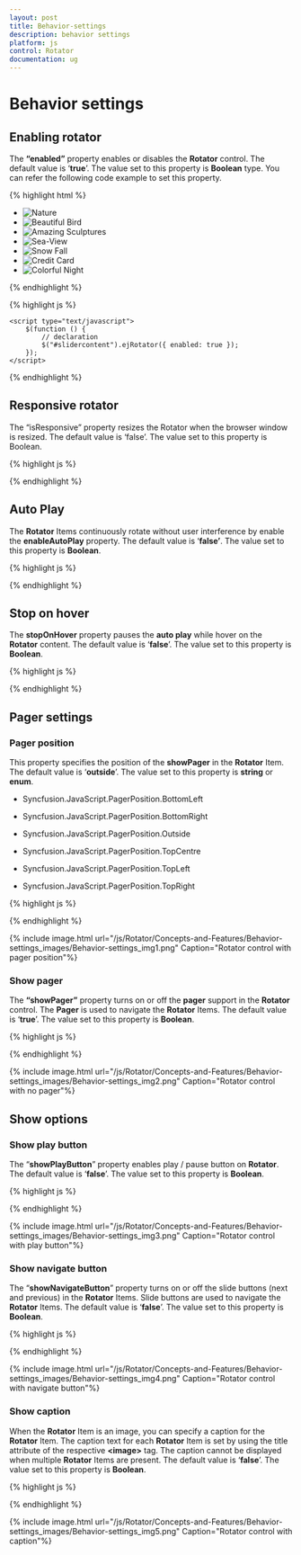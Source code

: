 ```yaml
---
layout: post
title: Behavior-settings
description: behavior settings
platform: js
control: Rotator
documentation: ug
---
```


# Behavior settings

## Enabling rotator

The **“enabled”** property enables or disables the **Rotator** control. The default value is ‘**true**’. The value set to this property is **Boolean** type. You can refer the following code example to set this property.

  {% highlight html %}

  
  <div class="cols-sample-area">
	    <ul id="slidercontent" accesskey="e">
	        <li>
	            <img class="image" src="../images/rotator/nature.jpg" title="Nature" /></li>
	        <li>
	            <img class="image" src="../images/rotator/bird.jpg" title="Beautiful Bird" /></li>
	        <li>
	            <img class="image" src="../images/rotator/sculpture.jpg" title="Amazing Sculptures" /></li>
	        <li>
	            <img class="image" src="../images/rotator/seaview.jpg" title="Sea-View" /></li>
	        <li>
	            <img class="image" src="../images/rotator/snowfall.jpg" title="Snow Fall" /></li>
	        <li>
	            <img class="image" src="../images/rotator/card.jpg" title="Credit Card" /></li>
	        <li>
	            <img class="image" src="../images/rotator/night.jpg" title="Colorful Night" /></li>
	    </ul>
	</div>


  {% endhighlight %}


  {% highlight js %}

  
  	<script type="text/javascript">
	    $(function () {
	        // declaration
	        $("#slidercontent").ejRotator({ enabled: true });
	    });
	</script>

  {% endhighlight %}
  
## Responsive rotator

The “isResponsive” property resizes the Rotator when the browser window is resized. The default value is ‘false’. The value set to this property is Boolean. 

{% highlight js %}

<script type="text/javascript">
    $(function () {
        // declaration
        $("#slidercontent").ejRotator({ isResponsive : true });
    });
</script>

{% endhighlight %}

## Auto Play

The **Rotator** Items continuously rotate without user interference by enable the **enableAutoPlay** property. The default value is ‘**false’**. The value set to this property is **Boolean**. 

{% highlight js %}

<script type="text/javascript">
    $(function () {
        // declaration
        $("#slidercontent").ejRotator({ enableAutoPlay: true });
    });
</script>


{% endhighlight %}

## Stop on hover

The **stopOnHover** property pauses the **auto play** while hover on the **Rotator** content. The default value is ‘**false**’. The value set to this property is **Boolean**. 

{% highlight js %}

<script type="text/javascript">
    $(function () {
        // declaration
        $("#slidercontent").ejRotator({ enableAutoPlay: true, stopOnHover: true });
    });
</script>


{% endhighlight %}

## Pager settings

### Pager position

This property specifies the position of the **showPager** in the **Rotator** Item. The default value is ‘**outside**’. The value set to this property is **string** or **enum**. 

* Syncfusion.JavaScript.PagerPosition.BottomLeft

* Syncfusion.JavaScript.PagerPosition.BottomRight

* Syncfusion.JavaScript.PagerPosition.Outside

* Syncfusion.JavaScript.PagerPosition.TopCentre

* Syncfusion.JavaScript.PagerPosition.TopLeft

* Syncfusion.JavaScript.PagerPosition.TopRight



{% highlight js %}

<script type="text/javascript">
    $(function () {
        // declaration
        $("#slidercontent").ejRotator({
 pagerPosition: ej.Rotator.PagerPosition.BottomLeft,
            slideWidth: "630px",
            slideHeight: "350px"
        });
    });
</script>


{% endhighlight %}



{% include image.html url="/js/Rotator/Concepts-and-Features/Behavior-settings_images/Behavior-settings_img1.png" Caption="Rotator control with pager position"%}

### Show pager

The **“showPager”** property turns on or off the **pager** support in the **Rotator** control. The **Pager** is used to navigate the **Rotator** Items. The default value is ‘**true**’. The value set to this property is **Boolean**. 

{% highlight js %}

<script type="text/javascript">
    $(function () {
        // declaration
        $("#slidercontent").ejRotator({ showPager: false });
    });
</script>


{% endhighlight %}



{% include image.html url="/js/Rotator/Concepts-and-Features/Behavior-settings_images/Behavior-settings_img2.png" Caption="Rotator control with no pager"%}

## Show options

### Show play button

The “**showPlayButton**” property enables play / pause button on **Rotator**. The default value is ‘**false**’. The value set to this property is **Boolean**.

{% highlight js %}

<script type="text/javascript">
    $(function () {
        // declaration
        $("#slidercontent").ejRotator({ slideWidth: "600px", showPlayButton: true });
    });
</script>


{% endhighlight %}



{% include image.html url="/js/Rotator/Concepts-and-Features/Behavior-settings_images/Behavior-settings_img3.png" Caption="Rotator control with play button"%}

### Show navigate button

The “**showNavigateButton**” property turns on or off the slide buttons (next and previous) in the **Rotator** Items. Slide buttons are used to navigate the **Rotator** Items. The default value is ‘**false**’. The value set to this property is **Boolean**. 

{% highlight js %}

<script type="text/javascript">
    $(function () {
        // declaration
        $("#slidercontent").ejRotator({ slideWidth: "500px", showNavigateButton: true });
    });
</script>


{% endhighlight %}



{% include image.html url="/js/Rotator/Concepts-and-Features/Behavior-settings_images/Behavior-settings_img4.png" Caption="Rotator control with navigate button"%}

### Show caption

When the **Rotator** Item is an image, you can specify a caption for the **Rotator** Item. The caption text for each **Rotator** Item is set by using the title attribute of the respective **&lt;image&gt;** tag. The caption cannot be displayed when multiple **Rotator** Items are present. The default value is ‘**false**’. The value set to this property is **Boolean**. 

{% highlight js %}

<script type="text/javascript">
    $(function () {
        // declaration
        $("#slidercontent").ejRotator({ slideWidth: "500px", showCaption: true });
    });
</script>


{% endhighlight %}



{% include image.html url="/js/Rotator/Concepts-and-Features/Behavior-settings_images/Behavior-settings_img5.png" Caption="Rotator control with caption"%}

